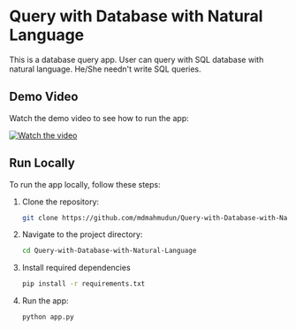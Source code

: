 # Query with Database with Natural Language

This is a database query app. User can query with SQL database with natural language. He/She needn't write SQL queries.

## Demo Video

Watch the demo video to see how to run the app:

[![Watch the video](https://img.youtube.com/vi/AiBdpb-24Cw/maxresdefault.jpg)](https://www.youtube.com/watch?v=AiBdpb-24Cw)


## Run Locally

To run the app locally, follow these steps:

1. Clone the repository:

   ```bash
   git clone https://github.com/mdmahmudun/Query-with-Database-with-Natural-Language.git

2. Navigate to the project directory:

    ```bash
    cd Query-with-Database-with-Natural-Language

3. Install required dependencies
    ```bash
    pip install -r requirements.txt

4. Run the app:
    ```bash
    python app.py

